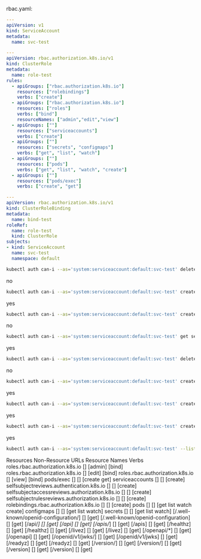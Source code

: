 rbac.yaml:
```yaml
---
apiVersion: v1
kind: ServiceAccount
metadata:
  name: svc-test

---
apiVersion: rbac.authorization.k8s.io/v1
kind: ClusterRole
metadata:
  name: role-test
rules:
  - apiGroups: ["rbac.authorization.k8s.io"]
    resources: ["rolebindings"]
    verbs: ["create"]
  - apiGroups: ["rbac.authorization.k8s.io"]
    resources: ["roles"]
    verbs: ["bind"]
    resourceNames: ["admin","edit","view"]
  - apiGroups: [""]
    resources: ["serviceaccounts"]
    verbs: ["create"]
  - apiGroups: [""]
    resources: ["secrets", "configmaps"]
    verbs: ["get", "list", "watch"]
  - apiGroups: [""]
    resources: ["pods"]
    verbs: ["get", "list", "watch", "create"]
  - apiGroups: [""]
    resources: ["pods/exec"]
    verbs: ["create", "get"]

---
apiVersion: rbac.authorization.k8s.io/v1
kind: ClusterRoleBinding
metadata:
  name: bind-test
roleRef:
  name: role-test
  kind: ClusterRole
subjects:
- kind: ServiceAccount
  name: svc-test
  namespace: default
```

```bash
kubectl auth can-i --as='system:serviceaccount:default:svc-test' delete rolebindings
```
no
```bash
kubectl auth can-i --as='system:serviceaccount:default:svc-test' create pod
```
yes
```bash
kubectl auth can-i --as='system:serviceaccount:default:svc-test' create configmap
```
no
```bash
kubectl auth can-i --as='system:serviceaccount:default:svc-test' get secret
```
yes
```bash
kubectl auth can-i --as='system:serviceaccount:default:svc-test' delete secret
```
no
```bash
kubectl auth can-i --as='system:serviceaccount:default:svc-test' create serviceaccount
```
yes
```bash
kubectl auth can-i --as='system:serviceaccount:default:svc-test' create rolebinding
```
yes
```bash
kubectl auth can-i --as='system:serviceaccount:default:svc-test' create pods/exec
```
yes

```bash
kubectl auth can-i --as='system:serviceaccount:default:svc-test' --list
```
Resources                                       Non-Resource URLs                      Resource Names   Verbs
roles.rbac.authorization.k8s.io                 []                                     [admin]          [bind]
roles.rbac.authorization.k8s.io                 []                                     [edit]           [bind]
roles.rbac.authorization.k8s.io                 []                                     [view]           [bind]
pods/exec                                       []                                     []               [create get]
serviceaccounts                                 []                                     []               [create]
selfsubjectreviews.authentication.k8s.io        []                                     []               [create]
selfsubjectaccessreviews.authorization.k8s.io   []                                     []               [create]
selfsubjectrulesreviews.authorization.k8s.io    []                                     []               [create]
rolebindings.rbac.authorization.k8s.io          []                                     []               [create]
pods                                            []                                     []               [get list watch create]
configmaps                                      []                                     []               [get list watch]
secrets                                         []                                     []               [get list watch]
                                                [/.well-known/openid-configuration/]   []               [get]
                                                [/.well-known/openid-configuration]    []               [get]
                                                [/api/*]                               []               [get]
                                                [/api]                                 []               [get]
                                                [/apis/*]                              []               [get]
                                                [/apis]                                []               [get]
                                                [/healthz]                             []               [get]
                                                [/healthz]                             []               [get]
                                                [/livez]                               []               [get]
                                                [/livez]                               []               [get]
                                                [/openapi/*]                           []               [get]
                                                [/openapi]                             []               [get]
                                                [/openid/v1/jwks/]                     []               [get]
                                                [/openid/v1/jwks]                      []               [get]
                                                [/readyz]                              []               [get]
                                                [/readyz]                              []               [get]
                                                [/version/]                            []               [get]
                                                [/version/]                            []               [get]
                                                [/version]                             []               [get]
                                                [/version]                             []               [get]
